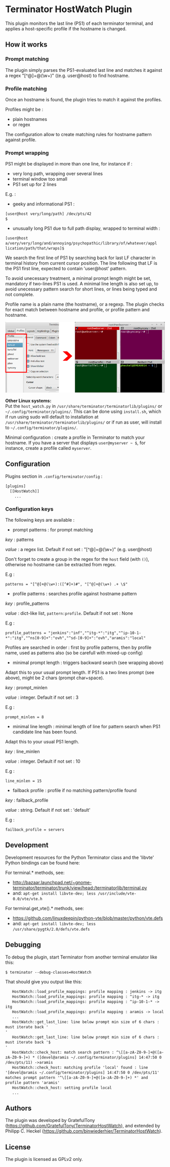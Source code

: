 # Terminator HostWatch Plugin
This plugin monitors the last line (PS1) of each terminator terminal, and applies a host-specific profile if the hostname is changed. 

## How it works

### Prompt matching
The plugin simply parses the PS1-evaluated last line and matches it against a regex "[^@]+@(\w+)" ((e.g. user@host) to find hostname.

### Profile matching
Once an hostname is found, the plugin tries to match it against the profiles.

Profiles might be :
 - plain hostnames
 - or regex

The configuration allow to create matching rules for hostname pattern against profile.

### Prompt wrapping
PS1 might be displayed in more than one line, for instance if :
 - very long path, wrapping over several lines
 - terminal window too small
 - PS1 set up for 2 lines

E.g. :
- geeky and informational PS1 :
```
[user@host very/long/path] /dev/pts/42
$ 
```  
- unusually long PS1 due to full path display, wrapped to terminal width :
```
[user@host a/very/very/long/and/annoying/psychopathic/library/of/whatever/appl
lication/path/that/wraps]$ 
```

We search the first line of PS1 by searching back for last LF character in terminal history from current cursor position. The line following that LF is the PS1 first line, expected to contain 'user@host' pattern.

To avoid unecessary treatment, a minimal prompt length might be set, mandatory if two-lines PS1 is used.
A minimal line length is also set up, to avoid unecessary pattern search for short lines, or lines being typed and not complete.

Profile name is a plain name (the hostname), or a regexp.
The plugin checks for exact match between hostname and profile, or profile pattern and hostname.

![Profiles](assets/terminator-hostwatch.png)














**Other Linux systems:**   
Put the `host_watch.py` in `/usr/share/terminator/terminatorlib/plugins/` or `~/.config/terminator/plugins/`. This can be done using `install.sh`, which if run using sudo will default to installation at `/usr/share/terminator/terminatorlib/plugins/` or if run as user, will install to `~/.config/terminator/plugins/`.

Minimal configuration : create a profile in Terminator to match your hostname. If you have a server that displays `user@myserver ~ $`, for instance, create a profile called `myserver`.

## Configuration
Plugins section in `.config/terminator/config` :
```
[plugins]
  [[HostWatch]]
    ...
```

### Configuration keys
The following keys are available :

- prompt patterns : for prompt matching

*key* : patterns

*value* : a regex list. Default if not set : "[^@]+@(\w+)" (e.g. user@host)

Don't forget to create a group in the regex for the `host` field (with `()`), otherwise no hostname can be extracted from regex.

E.g :
```
patterns = "[^@]+@(\w+):([^#]+)#", "[^@]+@(\w+) .+ \$"
```

- profile patterns : searches profile against hostname pattern

*key* : profile_patterns

*value* : dict-like list, `pattern:profile`. Default if not set : None

E.g :
```
profile_patterns = "jenkins":"inf","^itg-*":"itg","^ip-10-1-*":"itg","^ns[0-9]+":"ovh","^sd-[0-9]+":"ovh","aramis":"local"
```
Profiles are searched in order : first by profile patterns, then by profile name, used as patterns also (so be carefull with mixed-up config)
  
- minimal prompt length : triggers backward search (see wrapping above)

Adapt this to your usual prompt length. If PS1 is a two lines prompt (see above), might be 2 chars (prompt char+space).

*key* : prompt_minlen

*value* : integer. Default if not set : 3

E.g :
```
prompt_minlen = 8
```
- minimal line length : minimal length of line for pattern search when PS1 candidate line has been found.

Adapt this to your usual PS1 length.

*key* : line_minlen

*value* : integer. Default if not set : 10

  E.g :
```
line_minlen = 15
```
  
- failback profile : profile if no matching pattern/profile found

*key* : failback_profile

*value* : string. Default if not set : 'default'

E.g :
```
failback_profile = servers
```

## Development
Development resources for the Python Terminator class and the 'libvte' Python bindings can be found here:

For terminal.* methods, see: 
  - http://bazaar.launchpad.net/~gnome-terminator/terminator/trunk/view/head:/terminatorlib/terminal.py
  - and: `apt-get install libvte-dev; less /usr/include/vte-0.0/vte/vte.h`

For terminal.get_vte().* methods, see:
  - https://github.com/linuxdeepin/python-vte/blob/master/python/vte.defs
  - and: `apt-get install libvte-dev; less /usr/share/pygtk/2.0/defs/vte.defs`

## Debugging
To debug the plugin, start Terminator from another terminal emulator 
like this:

```
$ terminator --debug-classes=HostWatch
```

That should give you output like this:

```
   HostWatch::load_profile_mappings: profile mapping : jenkins -> itg
   HostWatch::load_profile_mappings: profile mapping : ^itg-* -> itg
   HostWatch::load_profile_mappings: profile mapping : ^ip-10-1-* -> itg
   HostWatch::load_profile_mappings: profile mapping : aramis -> local
   ...
   HostWatch::get_last_line: line below prompt min size of 6 chars : must iterate back '
'
   HostWatch::get_last_line: line below prompt min size of 6 chars : must iterate back '$ 
'
   HostWatch::check_host: match search pattern : ^\[[a-zA-Z0-9-]+@([a-zA-Z0-9-]+) * ([devel@aramis ~/.config/terminator/plugins] 14:47:50 0 /dev/pts/11) ->aramis
   HostWatch::check_host: matching profile 'local' found : line '[devel@aramis ~/.config/terminator/plugins] 14:47:50 0 /dev/pts/11' matches prompt pattern '^\[[a-zA-Z0-9-]+@([a-zA-Z0-9-]+) *' and profile pattern 'aramis'
   HostWatch::check_host: setting profile local
   ...
```

## Authors
The plugin was developed by GratefulTony (https://github.com/GratefulTony/TerminatorHostWatch), 
and extended by Philipp C. Heckel (https://github.com/binwiederhier/TerminatorHostWatch).

## License
The plugin is licensed as GPLv2 only.
